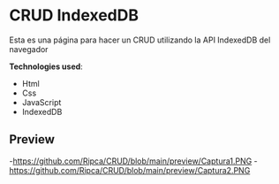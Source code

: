 # CRUD IndexedDB

Esta es una página para hacer un CRUD utilizando la API IndexedDB del navegador

**Technologies used**:

-   Html
-   Css
-   JavaScript
-   IndexedDB

## Preview

-https://github.com/Ripca/CRUD/blob/main/preview/Captura1.PNG -https://github.com/Ripca/CRUD/blob/main/preview/Captura2.PNG
